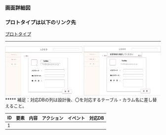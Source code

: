 ### 画面詳細図
### プロトタイプは以下のリンク先
[プロトタイプ](https://www.figma.com/file/zs6zUaWOpgckQPl3Hi4xAC/Untitled?node-id=0%3A1)
*****

<img src="./img/AccountEditor.png" width="250">
<img src="./img/AccountEditor2.png"  width="250">
*****
補足：対応DBの列は設計後、〇を対応するテーブル・カラム名に差し替えること。

|ID|要素|内容|アクション|イベント|対応DB|
|--|----|-----|--------|-------|-----|
|1||||||


